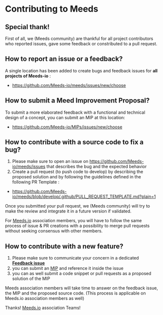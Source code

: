 # Contributing to Meeds

## Special thank!

First of all, we (Meeds community) are thankful for all project contributors who reported issues, gave some feedback or constributed to a pull request.

## How to report an issue or a feedback?

A single location has been added to create bugs and feedback issues for **all projects of Meeds-io** :
- https://github.com/Meeds-io/meeds/issues/new/choose

## How to submit a Meed Improvement Proposal?

To submit a more elaborated feedback with a functional and technical design of a concept, you can submit an MIP at this location:
- https://github.com/Meeds-io/MIPs/issues/new/choose

## How to contribute with a source code to fix a bug?

1. Please make sure to open an issue on https://github.com/Meeds-io/meeds/issues that describes the bug and the expected behavior
2. Create a pull request (to push code to develop) by describing the proposed solution and by following the guidelines defined in the following PR Template :
- https://github.com/Meeds-io/meeds/blob/develop/.github/PULL_REQUEST_TEMPLATE.md?plain=1

Once you submitted your pull request, we (Meeds community) will try to make the review and integrate it in a future version if validated.

For [Meeds.io](https://www.meeds.io/about-us/#about-us) association members, you will have to follow the same process of issue & PR creations with a possibility to merge pull requests without seeking consensus with other members.

## How to contribute with a new feature?

1. Please make sure to communicate your concern in a dedicated [**Feedback issue**](https://github.com/Meeds-io/meeds/issues/new/choose)
2. you can submit an [MIP](https://github.com/Meeds-io/MIPs/issues/new/choose) and reference it inside the issue
3. you can as well submit a code snippet or pull requests as a proposed solution of the MIP

Meeds association members will take time to answer on the feedback issue, the MIP and the proposed source code. (This process is applicable on Meeds.io association members as well)

Thanks!
[Meeds.io](https://meeds.io) association Teams!
